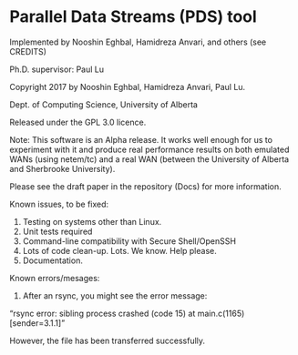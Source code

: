 # Parallel Data Streams (PDS) tool

Implemented by Nooshin Eghbal, Hamidreza Anvari, and others (see CREDITS)

Ph.D. supervisor:  Paul Lu

Copyright 2017 by Nooshin Eghbal, Hamidreza Anvari, Paul Lu.

Dept. of Computing Science, University of Alberta

Released under the GPL 3.0 licence.

Note:  This software is an Alpha release.  It works well enough for
us to experiment with it and produce real performance results on
both emulated WANs (using netem/tc) and a real WAN (between the
University of Alberta and Sherbrooke University).

Please see the draft paper in the repository (Docs) for more information.

Known issues, to be fixed:

1.  Testing on systems other than Linux.
2.  Unit tests required
3.  Command-line compatibility with Secure Shell/OpenSSH
4.  Lots of code clean-up.  Lots.  We know.  Help please.
5.  Documentation.

Known errors/mesages:

1.  After an rsync, you might see the error message:

“rsync error: sibling process crashed (code 15) at main.c(1165) [sender=3.1.1]”

However, the file has been transferred successfully.
